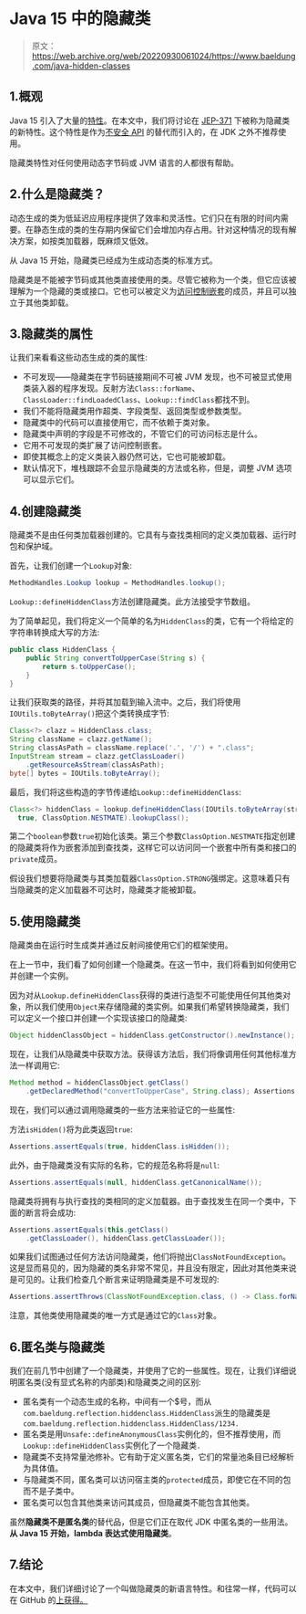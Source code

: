 # Java 15 中的隐藏类

> 原文：<https://web.archive.org/web/20220930061024/https://www.baeldung.com/java-hidden-classes>

## 1.概观

Java 15 引入了大量的[特性](/web/20220815034151/https://www.baeldung.com/java-15-new)。在本文中，我们将讨论在 [JEP-371](https://web.archive.org/web/20220815034151/https://openjdk.java.net/jeps/371) 下被称为隐藏类的新特性。这个特性是作为[不安全 API](/web/20220815034151/https://www.baeldung.com/java-unsafe) 的替代而引入的，在 JDK 之外不推荐使用。

隐藏类特性对任何使用动态字节码或 JVM 语言的人都很有帮助。

## 2.什么是隐藏类？

动态生成的类为低延迟应用程序提供了效率和灵活性。它们只在有限的时间内需要。在静态生成的类的生存期内保留它们会增加内存占用。针对这种情况的现有解决方案，如按类加载器，既麻烦又低效。

从 Java 15 开始，隐藏类已经成为生成动态类的标准方式。

隐藏类是不能被字节码或其他类直接使用的类。尽管它被称为一个类，但它应该被理解为一个隐藏的类或接口。它也可以被定义为[访问控制嵌套](https://web.archive.org/web/20220815034151/https://openjdk.java.net/jeps/181)的成员，并且可以独立于其他类卸载。

## 3.隐藏类的属性

让我们来看看这些动态生成的类的属性:

*   不可发现——隐藏类在字节码链接期间不可被 JVM 发现，也不可被显式使用类装入器的程序发现。反射方法`Class::forName`、`ClassLoader::findLoadedClass`、`Lookup::findClass`都找不到。
*   我们不能将隐藏类用作超类、字段类型、返回类型或参数类型。
*   隐藏类中的代码可以直接使用它，而不依赖于类对象。
*   隐藏类中声明的字段是不可修改的，不管它们的可访问标志是什么。
*   它用不可发现的类扩展了访问控制嵌套。
*   即使其概念上的定义类装入器仍然可达，它也可能被卸载。
*   默认情况下，堆栈跟踪不会显示隐藏类的方法或名称，但是，调整 JVM 选项可以显示它们。

## 4.创建隐藏类

隐藏类不是由任何类加载器创建的。它具有与查找类相同的定义类加载器、运行时包和保护域。

首先，让我们创建一个`Lookup`对象:

```java
MethodHandles.Lookup lookup = MethodHandles.lookup();
```

`Lookup::defineHiddenClass`方法创建隐藏类。此方法接受字节数组。

为了简单起见，我们将定义一个简单的名为`HiddenClass`的类，它有一个将给定的字符串转换成大写的方法:

```java
public class HiddenClass {
    public String convertToUpperCase(String s) {
        return s.toUpperCase();
    }
}
```

让我们获取类的路径，并将其加载到输入流中。之后，我们将使用`IOUtils.toByteArray()`把这个类转换成字节:

```java
Class<?> clazz = HiddenClass.class;
String className = clazz.getName();
String classAsPath = className.replace('.', '/') + ".class";
InputStream stream = clazz.getClassLoader()
    .getResourceAsStream(classAsPath);
byte[] bytes = IOUtils.toByteArray();
```

最后，我们将这些构造的字节传递给`Lookup::defineHiddenClass`:

```java
Class<?> hiddenClass = lookup.defineHiddenClass(IOUtils.toByteArray(stream),
  true, ClassOption.NESTMATE).lookupClass();
```

第二个`boolean`参数`true`初始化该类。第三个参数`ClassOption.NESTMATE`指定创建的隐藏类将作为嵌套添加到查找类，这样它可以访问同一个嵌套中所有类和接口的`private`成员。

假设我们想要将隐藏类与其类加载器`ClassOption.STRONG`强绑定。这意味着只有当隐藏类的定义加载器不可达时，隐藏类才能被卸载。

## 5.使用隐藏类

隐藏类由在运行时生成类并通过反射间接使用它们的框架使用。

在上一节中，我们看了如何创建一个隐藏类。在这一节中，我们将看到如何使用它并创建一个实例。

因为对从`Lookup.defineHiddenClass`获得的类进行造型不可能使用任何其他类对象，所以我们使用`Object`来存储隐藏的类实例。如果我们希望转换隐藏类，我们可以定义一个接口并创建一个实现该接口的隐藏类:

```java
Object hiddenClassObject = hiddenClass.getConstructor().newInstance();
```

现在，让我们从隐藏类中获取方法。获得该方法后，我们将像调用任何其他标准方法一样调用它:

```java
Method method = hiddenClassObject.getClass()
    .getDeclaredMethod("convertToUpperCase", String.class); Assertions.assertEquals("HELLO", method.invoke(hiddenClassObject, "Hello"));
```

现在，我们可以通过调用隐藏类的一些方法来验证它的一些属性:

方法`isHidden()`将为此类返回`true`:

```java
Assertions.assertEquals(true, hiddenClass.isHidden());
```

此外，由于隐藏类没有实际的名称，它的规范名称将是`null`:

```java
Assertions.assertEquals(null, hiddenClass.getCanonicalName());
```

隐藏类将拥有与执行查找的类相同的定义加载器。由于查找发生在同一个类中，下面的断言将会成功:

```java
Assertions.assertEquals(this.getClass()
    .getClassLoader(), hiddenClass.getClassLoader());
```

如果我们试图通过任何方法访问隐藏类，他们将抛出`ClassNotFoundException`。这是显而易见的，因为隐藏的类名非常不常见，并且没有限定，因此对其他类来说是可见的。让我们检查几个断言来证明隐藏类是不可发现的:

```java
Assertions.assertThrows(ClassNotFoundException.class, () -> Class.forName(hiddenClass.getName())); Assertions.assertThrows(ClassNotFoundException.class, () -> lookup.findClass(hiddenClass.getName()));
```

注意，其他类使用隐藏类的唯一方式是通过它的`Class`对象。

## 6.匿名类与隐藏类

我们在前几节中创建了一个隐藏类，并使用了它的一些属性。现在，让我们详细说明匿名类(没有显式名称的内部类)和隐藏类之间的区别:

*   匿名类有一个动态生成的名称，中间有一个$号，而从`com.baeldung.reflection.hiddenclass.HiddenClass`派生的隐藏类是`com.baeldung.reflection.hiddenclass.HiddenClass/1234.`
*   匿名类是用`Unsafe::defineAnonymousClass`实例化的，但不推荐使用，而`Lookup::defineHiddenClass`实例化了一个隐藏类`.`
*   隐藏类不支持常量池修补。它有助于定义匿名类，它们的常量池条目已经解析为具体值。
*   与隐藏类不同，匿名类可以访问宿主类的`protected`成员，即使它在不同的包而不是子类中。
*   匿名类可以包含其他类来访问其成员，但隐藏类不能包含其他类。

虽然**隐藏类不是匿名类**的替代品，但是它们正在取代 JDK 中匿名类的一些用法。**从 Java 15 开始，lambda 表达式使用隐藏类**。

## 7.结论

在本文中，我们详细讨论了一个叫做隐藏类的新语言特性。和往常一样，代码可以在 GitHub 的[上获得。](https://web.archive.org/web/20220815034151/https://github.com/eugenp/tutorials/tree/master/core-java-modules/core-java-15)
